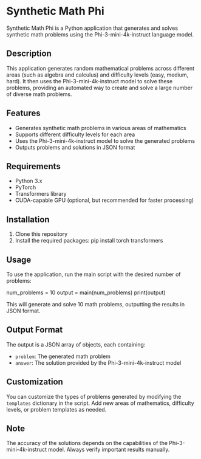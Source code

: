# Synthetic Math Phi

Synthetic Math Phi is a Python application that generates and solves synthetic math problems using the Phi-3-mini-4k-instruct language model.

## Description

This application generates random mathematical problems across different areas (such as algebra and calculus) and difficulty levels (easy, medium, hard). It then uses the Phi-3-mini-4k-instruct model to solve these problems, providing an automated way to create and solve a large number of diverse math problems.

## Features

- Generates synthetic math problems in various areas of mathematics
- Supports different difficulty levels for each area
- Uses the Phi-3-mini-4k-instruct model to solve the generated problems
- Outputs problems and solutions in JSON format

## Requirements

- Python 3.x
- PyTorch
- Transformers library
- CUDA-capable GPU (optional, but recommended for faster processing)

## Installation

1. Clone this repository
2. Install the required packages:
   pip install torch transformers

## Usage

To use the application, run the main script with the desired number of problems:

num_problems = 10
output = main(num_problems)
print(output)

This will generate and solve 10 math problems, outputting the results in JSON format.

## Output Format

The output is a JSON array of objects, each containing:
- `problem`: The generated math problem
- `answer`: The solution provided by the Phi-3-mini-4k-instruct model

## Customization

You can customize the types of problems generated by modifying the `templates` dictionary in the script. Add new areas of mathematics, difficulty levels, or problem templates as needed.

## Note

The accuracy of the solutions depends on the capabilities of the Phi-3-mini-4k-instruct model. Always verify important results manually.
